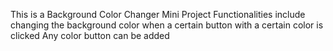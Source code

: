 This is a Background Color Changer Mini Project 
Functionalities include changing the background color when a certain button with a certain color is clicked 
Any color button can be added 
